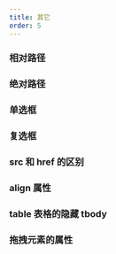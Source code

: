 ```yaml
---
title: 其它
order: 5
---
```


### 相对路径

<ComponentPro
  data="{
    component: 'CardPro',
    props: {
      data: [
        {desc: `同一目录`, example: `<img src='logo.jpg' /> <img src='./logo.jpg' />`},
        {desc: `上级目录`, example: `<img src='../logo.jpg' />`},
        {desc: `下级目录`, example: `<img src='./img/logo.jpg' />`},
      ]
    }
  }"
/>

### 绝对路径

<ComponentPro
  data="{
    component: 'CardPro',
    props: {
      data: [
        {example: `<img src='D:\WEB\img\logo.jpg' />`},
        {example: `<img src='/logo.jpg' />`},
        {example: `<img src='//www.baidu.com/logo.jpg' />`},
        {example: `<img src='http://www.baidu.com/logo.jpg' />`},
      ]
    }
  }"
/>

### 单选框
<ComponentPro
  data="{
    component: 'CardPro',
    props: {
      data: '单选框的 name 属性值一样才能实现单选效果' 
    }
  }"
/>

### 复选框

<ComponentPro
  data="{
    component: 'CardPro',
    props: {
      data: '复选框的 name 属性值是例如‘aihao[]’的形式才能提交多个 value 到服务器'
    }
  }"
/>

### src 和 href 的区别

<ComponentPro
  data="{
    component: 'CardPro',
    props: {
      data: 'src 用于替换当前元素，<br>href 用于在当前文档和引用资源间确立联系，<br>img、script 使用 src 属性，a、link 使用 href 属性'
    }
  }"
/>

### align 属性

<ComponentPro
  data="{
    component: 'CardPro',
    props: {
      data: '大部分元素的 align 属性都是控制元素里内容的位置，<br>table、img 元素的 align 属性是控制自身在行内的位置'
    }
  }"
/>

### table 表格的隐藏 tbody

<ComponentPro
  data="{
    component: 'CardPro',
    props: {
      data: 'css 选择器选择 table 下的元素时，要注意 table 下有个自动生成的 tbody<br>所以用子代选择器选不到 tr 元素，建议用后代选择器'
    }
  }"
/>

### 拖拽元素的属性

<ComponentPro
  data="{
    component: 'CardPro',
    props: {
      data: `要在页面上拖拽元素，需要给元素添加‘draggable='true'’属性，这样元素才能拖拽`
    }
  }"
/>
